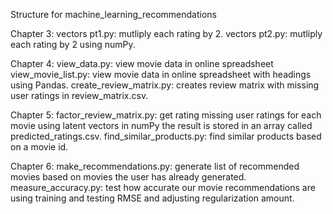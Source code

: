 Structure for machine_learning_recommendations

Chapter 3:
vectors pt1.py: mutliply each rating by 2.
vectors pt2.py: mutliply each rating by 2 using numPy.


Chapter 4:
view_data.py: view movie data in online spreadsheet
view_movie_list.py: view movie data in online spreadsheet with headings using Pandas.
create_review_matrix.py: creates review matrix with missing user ratings in review_matrix.csv.

Chapter 5: 
factor_review_matrix.py: get rating missing user ratings for each movie using latent vectors in numPy the result is stored in an array called predicted_ratings.csv.
find_similar_products.py: find similar products based on a movie id.


Chapter 6: 
make_recommendations.py: generate list of recommended movies based on movies the user has already generated. 
measure_accuracy.py: test how accurate our movie recommendations are using training and testing RMSE and adjusting regularization amount.



